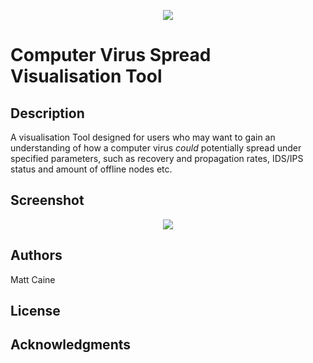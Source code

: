 <p align="center">
  <img src="https://user-images.githubusercontent.com/29525942/159131458-ddc18a9a-9328-4be5-8efe-3ed471da8f53.png"/>
</p>



# Computer Virus Spread Visualisation Tool
## Description
A visualisation Tool designed for users who may want to gain an understanding of how a computer virus *could* potentially spread under specified parameters, such as recovery and propagation rates, IDS/IPS status and amount of offline nodes etc.
## Screenshot
<p align="center">
  <img src="https://user-images.githubusercontent.com/29525942/159131626-6f581882-f1c6-4cbd-b6ad-5657b5d1a987.png"/>
</p>

## Authors

Matt Caine

## License

## Acknowledgments
